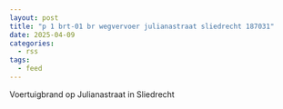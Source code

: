 ```yaml
---
layout: post
title: "p 1 brt-01 br wegvervoer julianastraat sliedrecht 187031"
date: 2025-04-09
categories: 
  - rss
tags: 
  - feed
---
```


Voertuigbrand op Julianastraat in Sliedrecht
